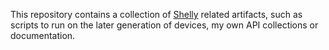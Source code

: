 This repository contains a collection of [Shelly](https://www.shelly.com/) related artifacts, such as scripts to run on the later generation of devices, my own API collections or documentation.